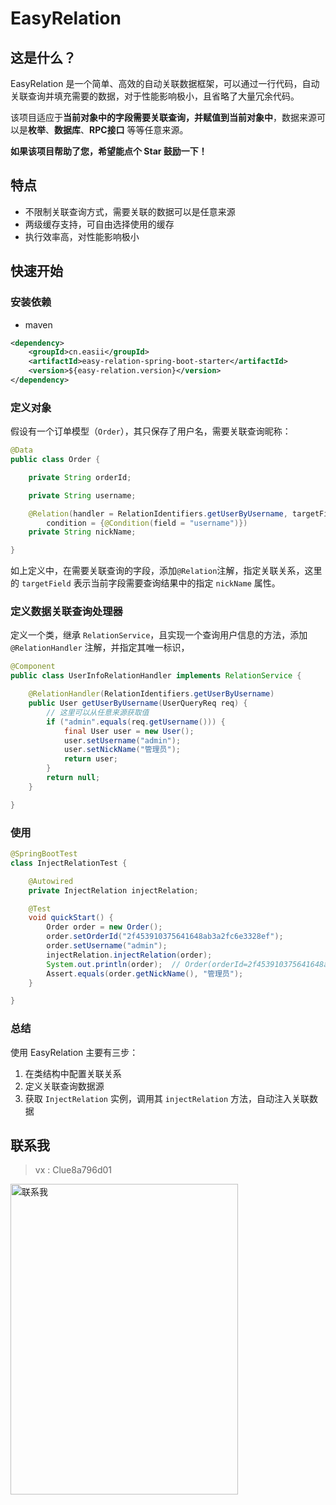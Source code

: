 # EasyRelation

## 这是什么？

EasyRelation 是一个简单、高效的自动关联数据框架，可以通过一行代码，自动关联查询并填充需要的数据，对于性能影响极小，且省略了大量冗余代码。

该项目适应于**当前对象中的字段需要关联查询，并赋值到当前对象中**，数据来源可以是**枚举**、**数据库**、**RPC接口** 等等任意来源。

**如果该项目帮助了您，希望能点个 Star 鼓励一下！**

## 特点

- 不限制关联查询方式，需要关联的数据可以是任意来源
- 两级缓存支持，可自由选择使用的缓存
- 执行效率高，对性能影响极小

## 快速开始

### 安装依赖

- maven

```xml
<dependency>
    <groupId>cn.easii</groupId>
    <artifactId>easy-relation-spring-boot-starter</artifactId>
    <version>${easy-relation.version}</version>
</dependency>
```

### 定义对象

假设有一个订单模型（`Order`），其只保存了用户名，需要关联查询昵称：

```java
@Data
public class Order {

    private String orderId;

    private String username;

    @Relation(handler = RelationIdentifiers.getUserByUsername, targetField = "nickName",
        condition = {@Condition(field = "username")})
    private String nickName;

}
```

如上定义中，在需要关联查询的字段，添加`@Relation`注解，指定关联关系，这里的 `targetField` 表示当前字段需要查询结果中的指定 `nickName` 属性。

### 定义数据关联查询处理器

定义一个类，继承 `RelationService`，且实现一个查询用户信息的方法，添加 `@RelationHandler` 注解，并指定其唯一标识，

```java
@Component
public class UserInfoRelationHandler implements RelationService {

    @RelationHandler(RelationIdentifiers.getUserByUsername)
    public User getUserByUsername(UserQueryReq req) {
        // 这里可以从任意来源获取值
        if ("admin".equals(req.getUsername())) {
            final User user = new User();
            user.setUsername("admin");
            user.setNickName("管理员");
            return user;
        }
        return null;
    }

}
```

### 使用

```java
@SpringBootTest
class InjectRelationTest {

    @Autowired
    private InjectRelation injectRelation;

    @Test
    void quickStart() {
        Order order = new Order();
        order.setOrderId("2f453910375641648ab3a2fc6e3328ef");
        order.setUsername("admin");
        injectRelation.injectRelation(order);
        System.out.println(order);  // Order(orderId=2f453910375641648ab3a2fc6e3328ef, username=admin, nickName=管理员)
        Assert.equals(order.getNickName(), "管理员");
    }

}
```

### 总结

使用 EasyRelation 主要有三步：
1. 在类结构中配置关联关系
2. 定义关联查询数据源
3. 获取 `InjectRelation` 实例，调用其 `injectRelation` 方法，自动注入关联数据

## 联系我

> vx : Clue8a796d01

<img src="https://raw.githubusercontent.com/linpeilie/mapstruct-plus/main/assets/contact-me.jpeg" alt="联系我" width="364" height="497" />